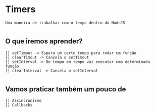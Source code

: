 # Timers
    Uma maneira de trabalhar com o tempo dentro do NodeJS
#
## O que iremos aprender?
    [] setTimout -> Espera um certo tempo para rodar um função
    [] clearTimout -> Cancela o setTimout
    [] setInterval -> De tempo em tempo vai executar uma determinada função
    [] clearInterval -> Cancela o setInterval
#
## Vamos praticar também um pouco de 
    [] Assincronismo
    [] Callbacks